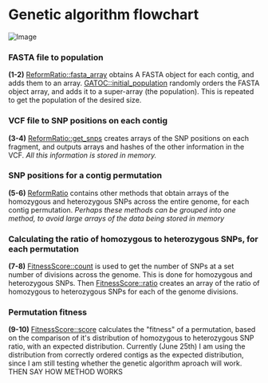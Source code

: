 Genetic algorithm flowchart
========================================================

<script src="http://www.gliffy.com/diagramEmbed.js" type="text/javascript"> </script><script type="text/javascript"> gliffy_did = "5899757"; embedGliffy(); </script>

![Image](https://github.com/edwardchalstrey1/fragmented_genome_with_snps/blob/master/genetic_algorithm.png?raw=true)

### FASTA file to population

**(1-2)** [ReformRatio::fasta_array](https://github.com/edwardchalstrey1/fragmented_genome_with_snps/blob/master/lib/reform_ratio.rb) obtains A FASTA object for each contig, and adds them to an array. [GATOC::initial_population](https://github.com/edwardchalstrey1/fragmented_genome_with_snps/blob/master/lib/GATOC.rb) randomly orders the FASTA object array, and adds it to a super-array (the population). This is repeated to get the population of the desired size.

### VCF file to SNP positions on each contig

**(3-4)** [ReformRatio::get_snps](https://github.com/edwardchalstrey1/fragmented_genome_with_snps/blob/master/lib/reform_ratio.rb) creates arrays of the SNP positions on each fragment, and outputs arrays and hashes of the other information in the VCF. *All this information is stored in memory.*

### SNP positions for a contig permutation

**(5-6)** [ReformRatio](https://github.com/edwardchalstrey1/fragmented_genome_with_snps/blob/master/lib/reform_ratio.rb) contains other methods that obtain arrays of the homozygous and heterozygous SNPs across the entire genome, for each contig permutation. *Perhaps these methods can be grouped into one method, to avoid large arrays of the data being stored in memory*

### Calculating the ratio of homozygous to heterozygous SNPs, for each permutation

**(7-8)** [FitnessScore::count](https://github.com/edwardchalstrey1/fragmented_genome_with_snps/blob/master/lib/fitness_score.rb) is used to get the number of SNPs at a set number of divisions across the genome. This is done for homozygous and heterozygous SNPs. Then [FitnessScore::ratio](https://github.com/edwardchalstrey1/fragmented_genome_with_snps/blob/master/lib/fitness_score.rb) creates an array of the ratio of homozygous to heterozygous SNPs for each of the genome divisions.

### Permutation fitness

**(9-10)** [FitnessScore::score](https://github.com/edwardchalstrey1/fragmented_genome_with_snps/blob/master/lib/fitness_score.rb) calculates the "fitness" of a permutation, based on the comparison of it's distribution of homozygous to heterozygous SNP ratio, with an expected distribution. Currently (June 25th) I am using the distribution from correctly ordered contigs as the expected distribution, since I am still testing whether the genetic algorithm aproach will work.
THEN SAY HOW METHOD WORKS
